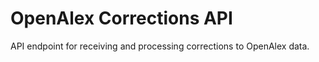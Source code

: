 # OpenAlex Corrections API

API endpoint for receiving and processing corrections to OpenAlex data.
